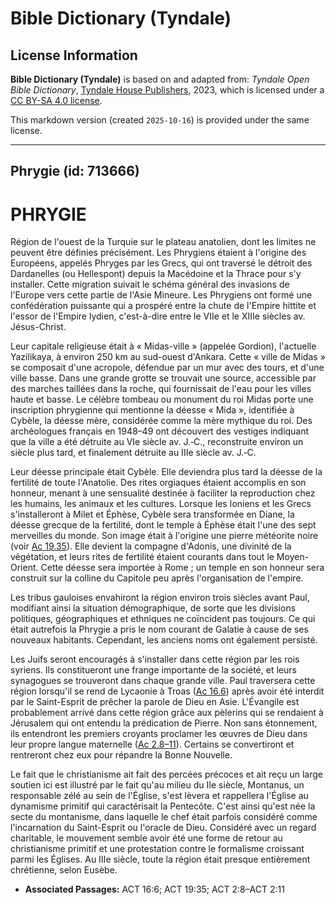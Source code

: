 # Bible Dictionary (Tyndale)

## License Information

**Bible Dictionary (Tyndale)** is based on and adapted from: _Tyndale Open Bible Dictionary_, [Tyndale House Publishers](https://tyndaleopenresources.com/), 2023, which is licensed under a [CC BY-SA 4.0 license](https://creativecommons.org/licenses/by-sa/4.0/legalcode.en).

This markdown version (created `2025-10-16`) is provided under the same license.



--------------------------------

## Phrygie (id: 713666)

PHRYGIE
=======

Région de l'ouest de la Turquie sur le plateau anatolien, dont les limites ne peuvent être définies précisément. Les Phrygiens étaient à l'origine des Européens, appelés Phryges par les Grecs, qui ont traversé le détroit des Dardanelles (ou Hellespont) depuis la Macédoine et la Thrace pour s'y installer. Cette migration suivait le schéma général des invasions de l'Europe vers cette partie de l'Asie Mineure. Les Phrygiens ont formé une confédération puissante qui a prospéré entre la chute de l'Empire hittite et l'essor de l'Empire lydien, c'est\-à\-dire entre le VIIe et le XIIIe siècles av. Jésus\-Christ.

Leur capitale religieuse était à « Midas\-ville » (appelée Gordion), l'actuelle Yazilikaya, à environ 250 km au sud\-ouest d'Ankara. Cette « ville de Midas » se composait d'une acropole, défendue par un mur avec des tours, et d'une ville basse. Dans une grande grotte se trouvait une source, accessible par des marches taillées dans la roche, qui fournissait de l'eau pour les villes haute et basse. Le célèbre tombeau ou monument du roi Midas porte une inscription phrygienne qui mentionne la déesse « Mida », identifiée à Cybèle, la déesse mère, considérée comme la mère mythique du roi. Des archéologues français en 1948–49 ont découvert des vestiges indiquant que la ville a été détruite au VIe siècle av. J.‑C., reconstruite environ un siècle plus tard, et finalement détruite au IIIe siècle av. J.‑C.

Leur déesse principale était Cybèle. Elle deviendra plus tard la déesse de la fertilité de toute l'Anatolie. Des rites orgiaques étaient accomplis en son honneur, menant à une sensualité destinée à faciliter la reproduction chez les humains, les animaux et les cultures. Lorsque les Ioniens et les Grecs s'installeront à Milet et Éphèse, Cybèle sera transformée en Diane, la déesse grecque de la fertilité, dont le temple à Éphèse était l'une des sept merveilles du monde. Son image était à l'origine une pierre météorite noire (voir [Ac 19\.35](https://ref.ly/Acts19:35)). Elle devient la compagne d'Adonis, une divinité de la végétation, et leurs rites de fertilité étaient courants dans tout le Moyen\-Orient. Cette déesse sera importée à Rome ; un temple en son honneur sera construit sur la colline du Capitole peu après l'organisation de l'empire.

Les tribus gauloises envahiront la région environ trois siècles avant Paul, modifiant ainsi la situation démographique, de sorte que les divisions politiques, géographiques et ethniques ne coïncident pas toujours. Ce qui était autrefois la Phrygie a pris le nom courant de Galatie à cause de ses nouveaux habitants. Cependant, les anciens noms ont également persisté.

Les Juifs seront encouragés à s'installer dans cette région par les rois syriens. Ils constitueront une frange importante de la société, et leurs synagogues se trouveront dans chaque grande ville. Paul traversera cette région lorsqu'il se rend de Lycaonie à Troas ([Ac 16\.6](https://ref.ly/Acts16:6)) après avoir été interdit par le Saint\-Esprit de prêcher la parole de Dieu en Asie. L'Évangile est probablement arrivé dans cette région grâce aux pèlerins qui se rendaient à Jérusalem qui ont entendu la prédication de Pierre. Non sans étonnement, ils entendront les premiers croyants proclamer les œuvres de Dieu dans leur propre langue maternelle ([Ac 2\.8–11](https://ref.ly/Acts2:8-Acts2:11)). Certains se convertiront et rentreront chez eux pour répandre la Bonne Nouvelle.

Le fait que le christianisme ait fait des percées précoces et ait reçu un large soutien ici est illustré par le fait qu'au milieu du IIe siècle, Montanus, un responsable zélé au sein de l'Église, s'est lèvera et rappellera l'Église au dynamisme primitif qui caractérisait la Pentecôte. C'est ainsi qu'est née la secte du montanisme, dans laquelle le chef était parfois considéré comme l'incarnation du Saint\-Esprit ou l'oracle de Dieu. Considéré avec un regard charitable, le mouvement semble avoir été une forme de retour au christianisme primitif et une protestation contre le formalisme croissant parmi les Églises. Au IIIe siècle, toute la région était presque entièrement chrétienne, selon Eusèbe.

* **Associated Passages:** ACT 16:6; ACT 19:35; ACT 2:8–ACT 2:11

